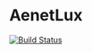 # AenetLux

[![Build Status](https://github.com/cometscome/AenetLux.jl/actions/workflows/CI.yml/badge.svg?branch=main)](https://github.com/cometscome/AenetLux.jl/actions/workflows/CI.yml?query=branch%3Amain)
